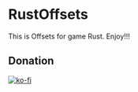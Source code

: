 # RustOffsets
This is Offsets for game Rust. Enjoy!!!

## Donation
[![ko-fi](https://ko-fi.com/img/githubbutton_sm.svg)](https://ko-fi.com/K3K77259H)
